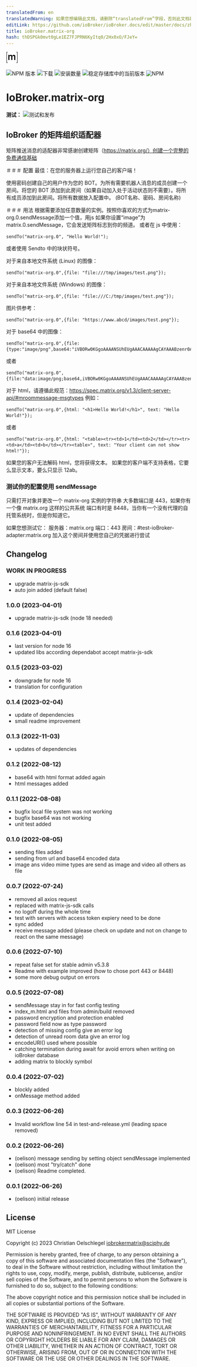 ```yaml
---
translatedFrom: en
translatedWarning: 如果您想编辑此文档，请删除“translatedFrom”字段，否则此文档将再次自动翻译
editLink: https://github.com/ioBroker/ioBroker.docs/edit/master/docs/zh-cn/adapterref/iobroker.matrix-org/README.md
title: ioBroker.matrix-org
hash: thDSPGk0mvt0gLe1EZ7FJPRN6KyItq0/2Hx0xO/FJeY=
---
```

![标识](../../../en/adapterref/iobroker.matrix-org/admin/matrix-logo.png)

![NPM 版本](https://img.shields.io/npm/v/iobroker.matrix-org.svg)
![下载](https://img.shields.io/npm/dm/iobroker.matrix-org.svg)
![安装数量](https://iobroker.live/badges/matrix-org-installed.svg)
![稳定存储库中的当前版本](https://iobroker.live/badges/matrix-org-stable.svg)
![NPM](https://nodei.co/npm/iobroker.matrix-org.png?downloads=true)

# IoBroker.matrix-org
**测试：** ![测试和发布](https://github.com/oelison/ioBroker.matrix-org/workflows/Test%20and%20Release/badge.svg)

## IoBroker 的矩阵组织适配器
矩阵推送消息的适配器非常感谢创建矩阵（https://matrix.org/）创建一个完整的免费通信基础

＃＃＃ 配置
最佳：在您的服务器上运行您自己的客户端！

使用密码创建自己的用户作为您的 BOT。为所有需要机器人消息的成员创建一个房间。将您的 BOT 添加到此房间（如果自动加入处于活动状态则不需要）。将所有成员添加到此房间。将所有数据放入配置中。 (BOT名称、密码、房间名称)

＃＃＃ 用法
根据需要添加任意数量的实例。按照你喜欢的方式为matrix-org.0.sendMessage添加一个值，用js 如果你设置“image”为matrix.0.sendMessage，它会发送矩阵标志到你的频道。
或者在 js 中使用：

```
sendTo("matrix-org.0", "Hello World!");
```

或者使用 Sendto 中的块状符号。

对于来自本地文件系统 (Linux) 的图像：

```
sendTo("matrix-org.0",{file: "file:///tmp/images/test.png"});
```

对于来自本地文件系统 (Windows) 的图像：

``` 
sendTo("matrix-org.0",{file: "file:///C:/tmp/images/test.png"});
```

图片供参考：

```
sendTo("matrix-org.0",{file: "https://www.abcd/images/test.png"});
```

对于 base64 中的图像：

```
sendTo("matrix-org.0",{file:{type:"image/png",base64:"iVBORw0KGgoAAAANSUhEUgAAACAAAAAgCAYAAABzenr0AAAAAXNSR0IArs4c6QAAAARnQU1BAACxjwv8YQUAAAAJcEhZcwAADsMAAA7DAcdvqGQAAACmSURBVFhH7ZdhCoAgDEZnd9D737T8xJkNNY1Ef+yB2LTcC1qWOT20kCBgjIkh0WwfmeuIxyGYnRzIPElgFSqgAvsKOOdCzeZ1y7EcZzDG16HvwtckihLdA4xxk3HeGGttc17Cc+lN6Ds/dlO6w6/ItQHn7H4GcDK3Em/zNboE5KKjcQstQxVQARVYLlDdC2YzvBfMQgVUYB8BlMWfn2E1ZJ7Fv+dEF0UZoNhXp9NnAAAAAElFTkSuQmCC"}});
```

或者

```
sendTo("matrix-org.0",{file:"data:image/png;base64,iVBORw0KGgoAAAANSUhEUgAAACAAAAAgCAYAAABzenr0AAAAAXNSR0IArs4c6QAAAARnQU1BAACxjwv8YQUAAAAJcEhZcwAADsMAAA7DAcdvqGQAAACmSURBVFhH7ZdhCoAgDEZnd9D737T8xJkNNY1Ef+yB2LTcC1qWOT20kCBgjIkh0WwfmeuIxyGYnRzIPElgFSqgAvsKOOdCzeZ1y7EcZzDG16HvwtckihLdA4xxk3HeGGttc17Cc+lN6Ds/dlO6w6/ItQHn7H4GcDK3Em/zNboE5KKjcQstQxVQARVYLlDdC2YzvBfMQgVUYB8BlMWfn2E1ZJ7Fv+dEF0UZoNhXp9NnAAAAAElFTkSuQmCC"});
```

对于 html，请遵循此规范：https://spec.matrix.org/v1.3/client-server-api/#mroommessage-msgtypes 例如：

```
sendTo("matrix-org.0",{html: "<h1>Hello World!</h1>", text: "Hello World!"});
```

或者

```
sendTo("matrix-org.0",{html: "<table><tr><td>1</td><td>2</td></tr><tr><td>a</td><td>b</td></tr><table>", text: "Your client can not show html!"});
```

如果您的客户无法解码 html，您将获得文本。
如果您的客户端不支持表格，它要么显示文本，要么只显示 12ab。

### 测试你的配置使用 sendMessage
只需打开对象并更改一个 matrix-org 实例的字符串 大多数端口是 443，如果你有一个像 matrix.org 这样的公共系统 端口有时是 8448，当你有一个没有代理的自托管系统时，但是你知道它。

如果您想测试它： 服务器：matrix.org 端口：443 房间：#test-ioBroker-adapter:matrix.org 加入这个房间并使用您自己的凭据进行尝试

## Changelog
<!--
    Placeholder for the next version (at the beginning of the line):
    ### **WORK IN PROGRESS**
-->
### **WORK IN PROGRESS**
* upgrade matrix-js-sdk
* auto join added (default false)

### 1.0.0 (2023-04-01)
* upgrade matrix-js-sdk (node 18 needed)

### 0.1.6 (2023-04-01)
* last version for node 16
* updated libs according dependabot accept matrix-js-sdk

### 0.1.5 (2023-03-02)
* downgrade for node 16
* translation for configuration

### 0.1.4 (2023-02-04)
* update of dependencies
* small readme improvement

### 0.1.3 (2022-11-03)
* updates of dependencies

### 0.1.2 (2022-08-12)
* base64 with html format added again
* html messages added

### 0.1.1 (2022-08-08)
* bugfix local file system was not working
* bugfix base64 was not working
* unit test added

### 0.1.0 (2022-08-05)
* sending files added
* sending from url and base64 encoded data
* image ans video mime types are send as image and video all others as file

### 0.0.7 (2022-07-24)
* removed all axios request
* replaced with matrix-js-sdk calls
* no logoff during the whole time
* test with servers with access token expiery need to be done
* sync added
* receive message added (please check on update and not on change to react on the same message)

### 0.0.6 (2022-07-10)
* repeat false set for stable admin v5.3.8
* Readme with example improved (how to chose port 443 or 8448)
* some more debug output on errors

### 0.0.5 (2022-07-08)
* sendMessage stay in for fast config testing
* index_m.html and files from admin/build removed
* password encryption and protection enabled
* password field now as type password
* detection of missing config give an error log
* detection of unread room data give an error log
* encodeURI() used where possible
* catching termination during await for avoid errors when writing on ioBroker database
* adding matrix to blockly symbol

### 0.0.4 (2022-07-02)
* blockly added
* onMessage method added

### 0.0.3 (2022-06-26)
* Invalid workflow line 54 in test-and-release.yml (leading space removed)

### 0.0.2 (2022-06-26)
* (oelison) message sending by setting object sendMessage implemented
* (oelison) most "try/catch" done
* (oelison) Readme completed.

### 0.0.1 (2022-06-26)
* (oelison) initial release

## License
MIT License

Copyright (c) 2023 Christian Oelschlegel <iobrokermatrix@sciphy.de>

Permission is hereby granted, free of charge, to any person obtaining a copy
of this software and associated documentation files (the "Software"), to deal
in the Software without restriction, including without limitation the rights
to use, copy, modify, merge, publish, distribute, sublicense, and/or sell
copies of the Software, and to permit persons to whom the Software is
furnished to do so, subject to the following conditions:

The above copyright notice and this permission notice shall be included in all
copies or substantial portions of the Software.

THE SOFTWARE IS PROVIDED "AS IS", WITHOUT WARRANTY OF ANY KIND, EXPRESS OR
IMPLIED, INCLUDING BUT NOT LIMITED TO THE WARRANTIES OF MERCHANTABILITY,
FITNESS FOR A PARTICULAR PURPOSE AND NONINFRINGEMENT. IN NO EVENT SHALL THE
AUTHORS OR COPYRIGHT HOLDERS BE LIABLE FOR ANY CLAIM, DAMAGES OR OTHER
LIABILITY, WHETHER IN AN ACTION OF CONTRACT, TORT OR OTHERWISE, ARISING FROM,
OUT OF OR IN CONNECTION WITH THE SOFTWARE OR THE USE OR OTHER DEALINGS IN THE
SOFTWARE.